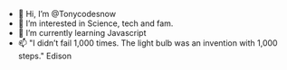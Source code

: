 - 👋 Hi, I’m @Tonycodesnow
- 👀 I’m interested in Science, tech and fam. 
- 🌱 I’m currently learning Javascript
- 📫 "I didn’t fail 1,000 times. The light bulb was an invention with 1,000 steps." Edison


<!---
Tonycodesnow/Tonycodesnow is a ✨ special ✨ repository because its `README.md` (this file) appears on your GitHub profile.
You can click the Preview link to take a look at your changes.
--->
